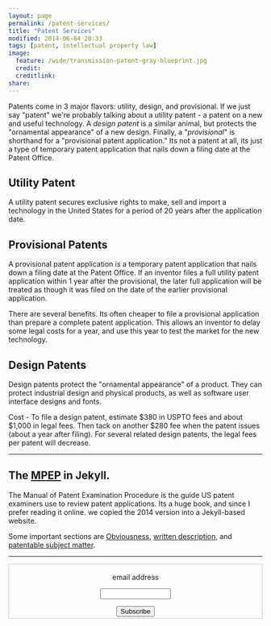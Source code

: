 ```yaml
---
layout: page
permalink: /patent-services/
title: "Patent Services"
modified: 2014-06-04 20:33
tags: [patent, intellectual property law]
image:
  feature: /wide/transmission-patent-gray-blueprint.jpg
  credit:  
  creditlink: 
share: 
---
```


Patents come in 3 major flavors: utility, design, and provisional. If we just say "patent" we're probably talking about a utility patent - a patent on a new and useful technology. A _design patent_ is a similar animal, but protects the "ornamental appearance" of a new design. Finally, a "_provisional_" is shorthand for a "provisional patent application." Its not a patent at all, its just a type of temporary patent application that nails down a filing date at the Patent Office. 


## Utility Patent

A utility patent secures exclusive rights to make, sell and import a technology in the United States for a period of 20 years after the application date. 

## Provisional Patents

A provisional patent application is a temporary patent application that nails down a filing date at the Patent Office. If an inventor files a full utility patent application within 1 year after the provisional, the later full application will be treated as though it was filed on the date of the earlier provisional application. 

There are several benefits. Its often cheaper to file a provisional application than prepare a complete patent application. This allows an inventor to delay some legal costs for a year, and use this year to test the market for the new technology. 

## Design Patents

Design patents protect the "ornamental appearance" of a product. They can protect industrial design and physical products, as well as software user interface designs and fonts. 

Cost - To file a design patent, estimate $380 in USPTO fees and about $1,000 in legal fees. Then tack on another $280 fee when the patent issues (about a year after filing). For several related design patents, the legal fees per patent will decrease. 


- - -

## The [MPEP](../mpep/index.html) in Jekyll. 
The Manual of Patent Examination Procedure is the guide US patent examiners use to review patent applications. Its a huge book, and since I prefer reading it online. we copied the 2014 version into a Jekyll-based website.

Some important sections are [Obviousness](../mpep/s2141.html), [written description](../mpep/s2163.html), and [patentable subject matter](../mpep/s2106.html).


- - - 


<form style="border:1px solid #ccc;padding:3px;text-align:center;" action="https://tinyletter.com/teachingaway" method="post" target="popupwindow" onsubmit="window.open('https://tinyletter.com/teachingaway', 'popupwindow', 'scrollbars=yes,width=800,height=600');return true">
<p><label for="tlemail">email address</label></p>
<p><input type="text" style="width:140px" name="email" id="tlemail" /></p>
<input type="hidden" value="1" name="embed"/>
<input type="submit" value="Subscribe" />
</form>
